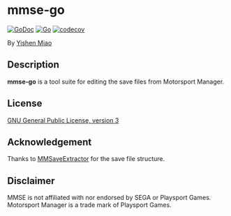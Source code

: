 # mmse-go

[![GoDoc](https://godoc.org/github.com/mys721tx/mmse-go?status.svg)](https://godoc.org/github.com/mys721tx/mmse-go)
[![Go](https://github.com/mys721tx/mmse-go/actions/workflows/go.yml/badge.svg)](https://github.com/mys721tx/mmse-go/actions/workflows/go.yml)
[![codecov](https://codecov.io/gh/mys721tx/mmse-go/graph/badge.svg?token=OHx0tbxC6f)](https://codecov.io/gh/mys721tx/mmse-go)

By [Yishen Miao](https://github.com/mys721tx)

## Description

**mmse-go** is a tool suite for editing the save files from Motorsport Manager.

## License

[GNU General Public License, version 3](http://www.gnu.org/licenses/gpl-3.0.html)

## Acknowledgement

Thanks to [MMSaveExtractor](https://github.com/rjeady/MMSaveExtractor) for the
save file structure.

## Disclaimer

MMSE is not affiliated with nor endorsed by SEGA or Playsport Games. Motorsport
Manager is a trade mark of Playsport Games.
